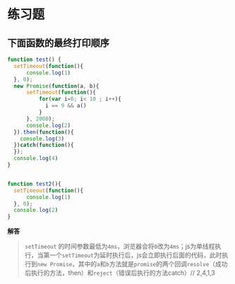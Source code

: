 # 练习题
## 下面函数的最终打印顺序
```js
function test() {
  setTimeout(function(){
      console.log(1)
  }, 0);
  new Promise(function(a, b){
      setTimeout(function(){
          for(var i=0; i< 10 ; i++){
            i == 9 && a()
          }
      }, 2000);
      console.log(2)
  }).then(function(){
    console.log(3)
  })catch(function(){
  });
  console.log(4)
}


function test2(){
  setTimeout(function(){
      console.log(1)
  }, 0);
  console.log(2)
}
```

**解答**
>`setTimeout` 的时间参数最低为`4ms`，浏览器会将`0`改为`4ms`；js为单线程执行，当第一个`setTimeout`为延时执行后，js会立即执行后面的代码，此时执行到`new Promise`，其中的`a`和`b`方法就是`promise`的两个回调`resolve`（成功后执行的方法，then）和`reject`（错误后执行的方法catch）// 2,4,1,3